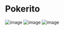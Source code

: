 # Pokerito
![image](https://user-images.githubusercontent.com/93324684/201053384-b9bf6454-254e-434d-b6b2-b87ac7dfe53e.png)
![image](https://user-images.githubusercontent.com/93324684/201053583-87818ceb-d54f-4bea-b948-c1afb06b1396.png)
![image](https://user-images.githubusercontent.com/93324684/201053948-ea9ce75e-2cbd-4742-8799-ce14d68511a3.png)
